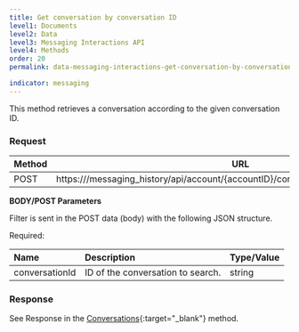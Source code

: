 ```yaml
---
title: Get conversation by conversation ID
level1: Documents
level2: Data
level3: Messaging Interactions API
level4: Methods
order: 20
permalink: data-messaging-interactions-get-conversation-by-conversation-id.html

indicator: messaging
---
```


This method retrieves a conversation according to the given conversation ID.

### Request

Method     | URL
--------   | ---
POST       | https://<domain>/messaging_history/api/account/{accountID}/conversations/conversation/search

**BODY/POST Parameters**

Filter is sent in the POST data (body) with the following JSON structure.

Required:

| Name            | Description                        | Type/Value |
| :---------      | :---------------                   | :----------|
| conversationId | ID of the conversation to search.    | string|

### Response

See Response in the  [Conversations](data-messaging-interactions-conversations.html){:target="_blank"} method.
